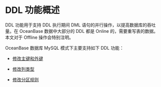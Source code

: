 # DDL 功能概述 

DDL 功能用于支持 DDL 执行期间 DML 语句的并行操作，以提高数据库的吞吐量。在 OceanBase 数据中大部分的 DDL 都是 Online 的，需要重写表的数据。本文对于 Offline 操作会特别注明。

OceanBase 数据库 MySQL 模式下主要支持如下 DDL 功能：

* [修改主键和外键](../7.ddl-function/2.operations-related-to-primary-key-and-foreign-key.md)

  

* [修改列类型](../7.ddl-function/3.column-type-related-operations.md)

  

* [修改分区规则](../7.ddl-function/5.partition-related-operations.md)

  



